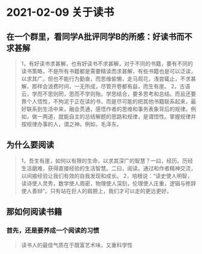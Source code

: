 # 2021-02-09 关于读书

## 在一个群里，看同学A批评同学B的所感：好读书而不求甚解
>1，有好读书求甚解，也有好读书不求甚解，对于不同的书籍，要有不同的读书策略，不是所有书籍都是需要精读而求甚解，有些书籍也是可以泛读，以求其广。但也不能行为勤奋，而思维偷懒，走马观花，浅尝辄止，不求甚解，那样会浪费时间，一无所成，尽管开卷都有益，而生有崖。
>2，古语云，学而不思则罔，思而不学则殆。学思结合，要多思考和总结。而且还要靠个人悟性，不拘泥于正在读的书，而是尽可能的把其他书籍联系起来，最好联系到生活中来，融会贯通，感悟作者的思维和事务表象背后的规律。例如，做一两道，就能自主的总结解题的思路和规律，是谓悟性。掌握规律并按规律办事的人，谓之神。例如，毛泽东。

## 为什么要阅读
>1，吾生有崖，如何以有限的生命，以求其深广的智慧？一曰，经历。历经生活磨难，获得直接经验的生活智慧。二曰，阅读。通过和作者精神交流，以间接经验让我们有效的自我发现和成长。
>2，培根说：“读史使人明智，读诗使人灵秀，数学使人周密，物理使人深刻，伦理使人庄重，逻辑与修辞使人善辩”。只有站在巨人的肩膀上，我们才可以走的更远更好。

## 那如何阅读书籍


### 首先，还是要养成一个阅读的习惯

>读书人的最佳气质在于既富艺术味，又重科学性